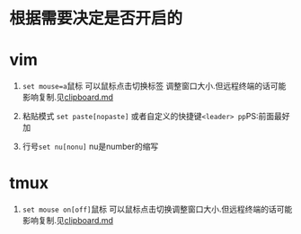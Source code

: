 # 根据需要决定是否开启的

# vim

1. `set mouse=a`鼠标 可以鼠标点击切换标签 调整窗口大小.但远程终端的话可能影响复制.见[clipboard.md](clipboard.md) 

2. 粘贴模式 `set paste[nopaste]` 或者自定义的快捷键`<leader> pp`PS:前面最好加<esc>

3. 行号`set nu[nonu]` nu是number的缩写

# tmux
1. `set mouse on[off]`鼠标 可以鼠标点击切换调整窗口大小.但远程终端的话可能影响复制.见[clipboard.md](clipboard.md)